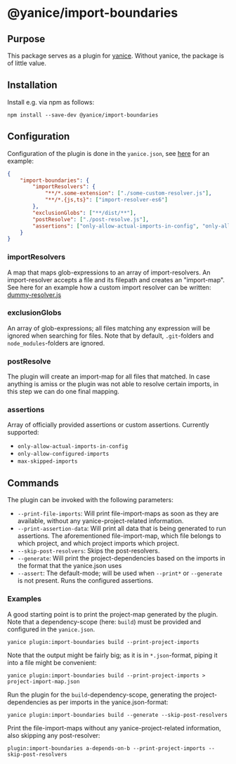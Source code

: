 # @yanice/import-boundaries

## Purpose

This package serves as a plugin for [yanice](https://www.npmjs.com/package/yanice).
Without yanice, the package is of little value.

## Installation

Install e.g. via npm as follows:

```
npm install --save-dev @yanice/import-boundaries
```

## Configuration

Configuration of the plugin is done in the `yanice.json`, see [here](https://github.com/abuob/yanice/blob/master/integration-tests/test-project/yanice.json) for an example:

```json
{
    "import-boundaries": {
        "importResolvers": {
            "**/*.some-extension": ["./some-custom-resolver.js"],
            "**/*.{js,ts}": ["import-resolver-es6"]
        },
        "exclusionGlobs": ["**/dist/**"],
        "postResolve": ["./post-resolve.js"],
        "assertions": ["only-allow-actual-imports-in-config", "only-allow-configured-imports", "./some-custom-assertion.js"]
    }
}
```

### importResolvers

A map that maps glob-expressions to an array of import-resolvers.
An import-resolver accepts a file and its filepath and creates an "import-map".
See here for an example how a custom import resolver can be written: [dummy-resolver.js](https://github.com/abuob/yanice/blob/master/integration-tests/test-project/dummy-resolver.js)

### exclusionGlobs

An array of glob-expressions; all files matching any expression will be ignored when searching for files.
Note that by default, `.git`-folders and `node_modules`-folders are ignored.

### postResolve

The plugin will create an import-map for all files that matched.
In case anything is amiss or the plugin was not able to resolve certain imports, in this step we can do one final mapping.

### assertions

Array of officially provided assertions or custom assertions.
Currently supported:

-   `only-allow-actual-imports-in-config`
-   `only-allow-configured-imports`
-   `max-skipped-imports`

## Commands

The plugin can be invoked with the following parameters:

-   `--print-file-imports`: Will print file-import-maps as soon as they are available, without any yanice-project-related information.
-   `--print-assertion-data`: Will print all data that is being generated to run assertions.
    The aforementioned file-import-map, which file belongs to which project, and which project imports which project.
-   `--skip-post-resolvers`: Skips the post-resolvers.
-   `--generate`: Will print the project-dependencies based on the imports in the format that the yanice.json uses
-   `--assert`: The default-mode; will be used when `--print*` or `--generate` is not present. Runs the configured assertions.

### Examples

A good starting point is to print the project-map generated by the plugin.
Note that a dependency-scope (here: `build`) must be provided and configured in the `yanice.json`.

```
yanice plugin:import-boundaries build --print-project-imports
```

Note that the output might be fairly big; as it is in `*.json`-format, piping it into a file might be convenient:

```
yanice plugin:import-boundaries build --print-project-imports > project-import-map.json
```

Run the plugin for the `build`-dependency-scope, generating
the project-dependencies as per imports in the yanice.json-format:

```
yanice plugin:import-boundaries build --generate --skip-post-resolvers
```

Print the file-import-maps without any yanice-project-related information, also skipping any post-resolver:

```
plugin:import-boundaries a-depends-on-b --print-project-imports --skip-post-resolvers
```
